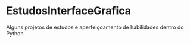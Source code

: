 # EstudosInterfaceGrafica
 Alguns projetos de estudos e aperfeiçoamento de habilidades dentro do Python

